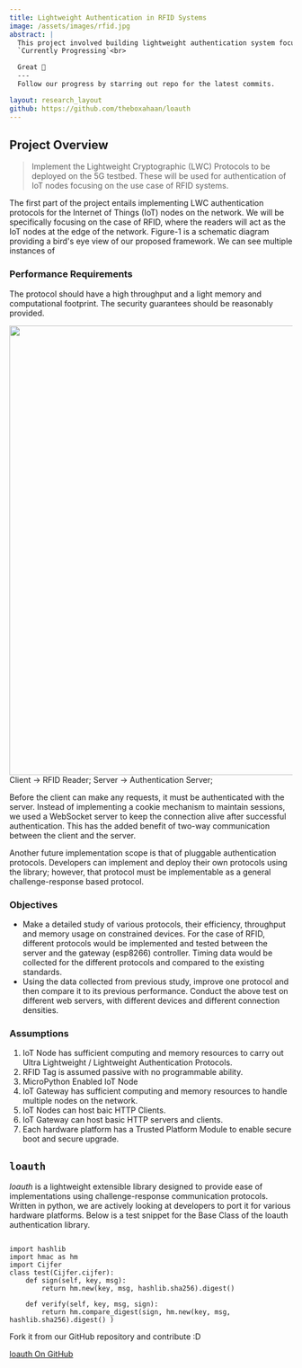 ```yaml
---
title: Lightweight Authentication in RFID Systems
image: /assets/images/rfid.jpg
abstract: |
  This project involved building lightweight authentication system focusing on RFID technologies such as MIFARE etc.
  `Currently Progressing`<br>

  Great 🍺
  ---
  Follow our progress by starring out repo for the latest commits.

layout: research_layout
github: https://github.com/theboxahaan/loauth
---
```


## Project Overview

> Implement the Lightweight Cryptographic (LWC) Protocols to be deployed on the 5G testbed. These will be used for authentication of IoT nodes focusing on the use case of RFID systems.

The first part of the project entails implementing LWC authentication protocols for the Internet of Things (IoT) nodes on the network. We will be specifically focusing on the case of RFID, where the readers will act as the IoT nodes at the edge of the network. Figure-1 is a schematic diagram providing a bird's eye view of our proposed framework. We can see multiple instances of

### Performance Requirements

The protocol should have a high throughput and a light memory and computational footprint. The security guarantees should be reasonably provided.

<div align="center">
<img src="https://user-images.githubusercontent.com/32961084/88246594-8d9ac280-ccb8-11ea-9198-f02eae243838.png" width=800 >
</div>
Client → RFID Reader;
Server → Authentication Server;

Before the client can make any requests, it must be authenticated with the server.
Instead of implementing a cookie mechanism to maintain sessions, we used a WebSocket server to keep the connection alive after successful authentication. This has the added benefit of two-way communication between the client and the server.

Another future implementation scope is that of pluggable authentication protocols. Developers can implement and deploy their own protocols using the library; however, that protocol must be implementable as a general challenge-response based protocol.

### Objectives

- Make a detailed study of various protocols, their efficiency, throughput and memory usage on constrained devices. For the case of RFID, different protocols would be implemented and tested between the server and the gateway (esp8266) controller. Timing data would be collected for the different protocols and compared to the existing standards.
- Using the data collected from previous study, improve one protocol and then compare it to its previous performance.
  Conduct the above test on different web servers, with different devices and different connection densities.

### Assumptions

1. IoT Node has sufficient computing and memory resources to carry out Ultra Lightweight / Lightweight Authentication Protocols.
2. RFID Tag is assumed passive with no programmable ability.
3. MicroPython Enabled IoT Node
4. IoT Gateway has sufficient computing and memory resources to handle multiple nodes on the network.
5. IoT Nodes can host baic HTTP Clients.
6. IoT Gateway can host basic HTTP servers and clients.
7. Each hardware platform has a Trusted Platform Module to enable secure boot and secure upgrade.

## `loauth`

_loauth_ is a lightweight extensible library designed to provide ease of implementations using challenge-response communication protocols.
Written in python, we are actively looking at developers to port it for various hardware platforms. Below is a test snippet for the Base Class of the loauth authentication library.

```

import hashlib
import hmac as hm
import Cijfer
class test(Cijfer.cijfer):
    def sign(self, key, msg):
        return hm.new(key, msg, hashlib.sha256).digest()

    def verify(self, key, msg, sign):
        return hm.compare_digest(sign, hm.new(key, msg, hashlib.sha256).digest() )

```

Fork it from our GitHub repository and contribute :D

<a class="github-button" href="https://github.com/theboxahaan/loauth" data-color-scheme="no-preference: light; light: light; dark: dark;"  aria-label="de.ci.phe.red on GitHub">loauth On GitHub</a>
